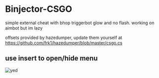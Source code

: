# Binjector-CSGO
simple external cheat with bhop triggerbot glow and no flash. working on aimbot but im lazy

offsets provided by hazedumper, update them yourself at https://github.com/frk1/hazedumper/blob/master/csgo.cs

use insert to open/hide menu
-
![yed](https://i.imgur.com/PwOFqiX.jpg)
